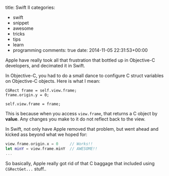 title: Swift II
categories:
- swift
- snippet
- awesome
- tricks
- tips
- learn
- programming
comments: true
date: 2014-11-05 22:31:53+00:00

Apple have really took all that frustration that bottled up in Objective-C developers, and decimated it in Swift.

In Objective-C, you had to do a small dance to configure C struct variables on Objective-C objects. Here is what I mean:

```objc
CGRect frame = self.view.frame;
frame.origin.y = 0;

self.view.frame = frame;
```

This is because when you access `view.frame`, that returns a C object by **value**. Any changes you make to it do not reflect back to the view.

In Swift, not only have Apple removed that problem, but went ahead and kicked ass beyond what we hoped for:

```swift
view.frame.origin.x = 0     // Works!!
let minY = view.frame.minY  // AWESOME!!
...
```

So basically, Apple really got rid of that C baggage that included using `CGRectGet...` stuff.. 
